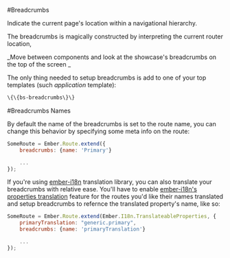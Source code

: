 #Breadcrumbs

Indicate the current page's location within a navigational hierarchy.

The breadcrumbs is magically constructed by interpreting the current router location,

_Move between components and look at the showcase's breadcrumbs on the top of the screen _


The only thing needed to setup breadcrumbs is add to one of your top templates (such _application_ template):

```html
\{\{bs-breadcrumbs\}\}
```

#Breadcrumbs Names

By default the name of the breadcrumbs is set to the route name,
you can change this behavior by specifying some meta info on the route:


```javascript
SomeRoute = Ember.Route.extend({
    breadcrumbs: {name: 'Primary'}

    ...
});
```


If you're using [ember-i18n](https://github.com/jamesarosen/ember-i18n) translation library, you can also translate your breadcrumbs with relative ease. You'll have to enable [ember-i18n's properties translation](https://github.com/jamesarosen/ember-i18n#translate-properties-on-any-object) feature for the routes you'd like their names translated and setup breadcrumbs to refernce the translated property's name, like so:

```javascript
SomeRoute = Ember.Route.extend(Ember.I18n.TranslateableProperties, {
	primaryTranslation: "generic.primary",
	breadcrumbs: {name: 'primaryTranslation'}

	...
});
```